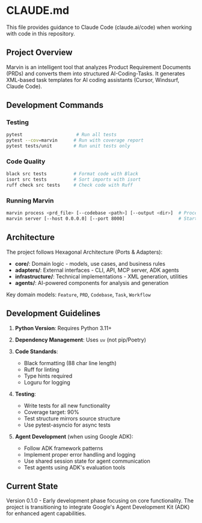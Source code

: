 # CLAUDE.md

This file provides guidance to Claude Code (claude.ai/code) when working with code in this repository.

## Project Overview

Marvin is an intelligent tool that analyzes Product Requirement Documents (PRDs) and converts them into structured AI-Coding-Tasks. It generates XML-based task templates for AI coding assistants (Cursor, Windsurf, Claude Code).

## Development Commands

### Testing
```bash
pytest                    # Run all tests
pytest --cov=marvin      # Run with coverage report
pytest tests/unit        # Run unit tests only
```

### Code Quality
```bash
black src tests          # Format code with Black
isort src tests          # Sort imports with isort
ruff check src tests     # Check code with Ruff
```

### Running Marvin
```bash
marvin process <prd_file> [--codebase <path>] [--output <dir>]  # Process a PRD
marvin server [--host 0.0.0.0] [--port 8000]                    # Start API server
```

## Architecture

The project follows Hexagonal Architecture (Ports & Adapters):

- **core/**: Domain logic - models, use cases, and business rules
- **adapters/**: External interfaces - CLI, API, MCP server, ADK agents
- **infrastructure/**: Technical implementations - XML generation, utilities
- **agents/**: AI-powered components for analysis and generation

Key domain models: `Feature`, `PRD`, `Codebase`, `Task`, `Workflow`

## Development Guidelines

1. **Python Version**: Requires Python 3.11+
2. **Dependency Management**: Uses `uv` (not pip/Poetry)
3. **Code Standards**:
   - Black formatting (88 char line length)
   - Ruff for linting
   - Type hints required
   - Loguru for logging

4. **Testing**:
   - Write tests for all new functionality
   - Coverage target: 90%
   - Test structure mirrors source structure
   - Use pytest-asyncio for async tests

5. **Agent Development** (when using Google ADK):
   - Follow ADK framework patterns
   - Implement proper error handling and logging
   - Use shared session state for agent communication
   - Test agents using ADK's evaluation tools

## Current State

Version 0.1.0 - Early development phase focusing on core functionality. The project is transitioning to integrate Google's Agent Development Kit (ADK) for enhanced agent capabilities.